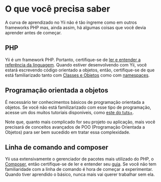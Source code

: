 # O que você precisa saber

A curva de aprendizado no Yii não é tão íngreme como em outros frameworks PHP mas, ainda assim, há algumas coisas que você devia aprender antes de começar.

## PHP

Yii é um framework PHP. Portanto, certifique-se de [ler e entender a referência da linguagem](https://secure.php.net/manual/pt_BR/langref.php).
Quando estiver desenvolvendo com Yii, você estará escrevendo código orientado a objetos, então, certifique-se de que está familiarizado tanto com [Classes e Objetos](https://secure.php.net/manual/pt_BR/language.oop5.basic.php) como com [namespaces](https://secure.php.net/manual/pt_BR/language.namespaces.php).

## Programação orientada a objetos

É necessário ter conhecimentos básicos de programação orientada a objetos. Se você não está familizarizado com esse tipo de programação, acesse um dos muitos tutoriais disponíveis, como [este do tuts+](https://code.tutsplus.com/tutorials/object-oriented-php-for-beginners--net-12762).

Note que, quanto mais complicado for seu projeto ou aplicação, mais você precisará de conceitos avançados de POO (Programação Orientada a Objetos) para ser bem sucedido em tratar essa complexidade.

## Linha de comando and composer

Yii usa extensivamente o gerenciador de pacotes mais utilizado do PHP, o [Composer](https://getcomposer.org/), então certifique-se de ler e entender seu [guia](https://getcomposer.org/doc/01-basic-usage.md). Se você não tem familiaridade com a linha de comando é hora de começar a experimentar. Quando tiver aprendido o básico, nunca mais vai querer trabalhar sem ela.

